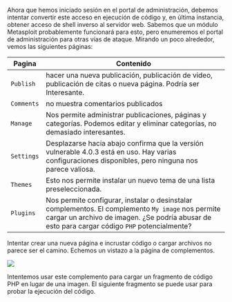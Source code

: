 Ahora que hemos iniciado sesión en el portal de administración, debemos intentar convertir este acceso en ejecución de código y, en última instancia, obtener acceso de shell inverso al servidor web. Sabemos que un módulo Metasploit probablemente funcionará para esto, pero enumeremos el portal de administración para otras vías de ataque. Mirando un poco alrededor, vemos las siguientes páginas:

| Pagina | Contenido|
| -- | -- |
|`Publish`| hacer una nueva publicación, publicación de video, publicación de citas o nueva página. Podría ser Interesante. |
| `Comments`| no muestra comentarios publicados | 
| `Manage`| Nos permite administrar publicaciones, páginas y categorías. Podemos editar y eliminar categorías, no demasiado interesantes.|
| `Settings` | Desplazarse hacia abajo confirma que la versión vulnerable 4.0.3 está en uso. Hay varias configuraciones disponibles, pero ninguna nos parece valiosa. |
| `Themes` | Esto nos permite instalar un nuevo tema de una lista preseleccionada. |
| `Plugins` | Nos permite configurar, instalar o desinstalar complementos. El complemento `My image` nos permite cargar un archivo de imagen. ¿Se podría abusar de esto para cargar código `PHP` potencialmente? |

Intentar crear una nueva página e incrustar código o cargar archivos no parece ser el camino. Echemos un vistazo a la página de complementos.

![](https://academy.hackthebox.com/storage/modules/77/plugins.png)

Intentemos usar este complemento para cargar un fragmento de código PHP en lugar de una imagen. El siguiente fragmento se puede usar para probar la ejecución del código.